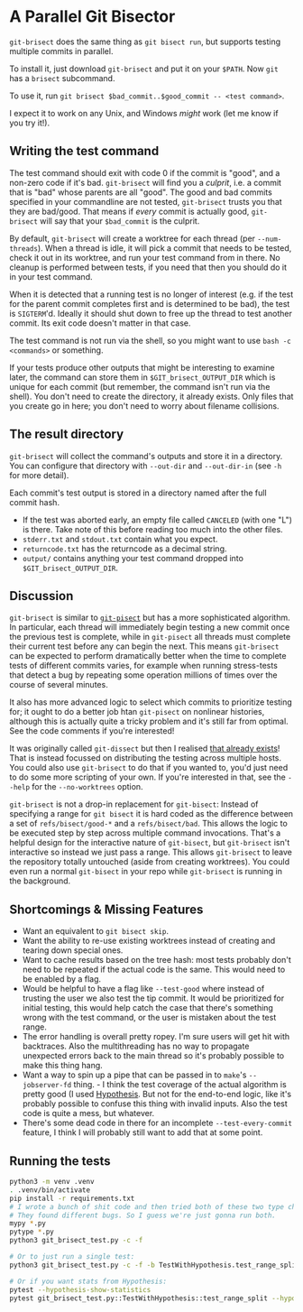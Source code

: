 # A Parallel Git Bisector

`git-brisect` does the same thing as `git bisect run`, but supports testing
multiple commits in parallel.

To install it, just download `git-brisect` and put it on your `$PATH`.
Now `git` has a `brisect` subcommand.

To use it, run `git brisect $bad_commit..$good_commit -- <test command>`.

I expect it to work on any Unix, and Windows _might_ work (let me know if you
try it!).

## Writing the test command

The test command should exit with code 0 if the commit is "good", and a non-zero
code if it's bad. `git-brisect` will find you a _culprit_, i.e. a commit that is
"bad" whose parents are all "good". The good and bad commits specified in your
commandline are not tested, `git-brisect` trusts you that they are bad/good.
That means if _every_ commit is actually good, `git-brisect` will say that your
`$bad_commit` is the culprit.

By default, `git-brisect` will create a worktree for each thread (per
`--num-threads`). When a thread is idle, it will pick a commit that needs to be
tested, check it out in its worktree, and run your test command from in there.
No cleanup is performed between tests, if you need that then you should do it in
your test command.

When it is detected that a running test is no longer of interest (e.g. if the
test for the parent commit completes first and is determined to be bad), the
test is `SIGTERM`'d. Ideally it should shut down to free up the thread to test
another commit. Its exit code doesn't matter in that case.

The test command is not run via the shell, so you might want to use `bash -c
<commands>` or something.

If your tests produce other outputs that might be interesting to examine later,
the command can store them in `$GIT_brisect_OUTPUT_DIR` which is unique for each
commit (but remember, the command isn't run via the shell). You don't need to
create the directory, it already exists. Only files that you create go in here;
you don't need to worry about filename collisions.

## The result directory

`git-brisect` will collect the command's outputs and store it in a directory.
You can configure that directory with `--out-dir` and `--out-dir-in` (see `-h`
for more detail).

Each commit's test output is stored in a directory named after the full
commit hash.

 - If the test was aborted early, an empty file called `CANCELED` (with one
   "L") is there. Take note of this before reading too much into the other
   files.
 - `stderr.txt` and `stdout.txt` contain what you expect.
 - `returncode.txt` has the returncode as a decimal string.
 - `output/` contains anything your test command dropped into
   `$GIT_brisect_OUTPUT_DIR`.

## Discussion

`git-brisect` is similar to
[`git-pisect`](https://github.com/hoelzro/git-pisect/blob/master/git-pisect) but
has a more sophisticated algorithm. In particular, each thread will immediately
begin testing a new commit once the previous test is complete, while in
`git-pisect` all threads must complete their current test before any can begin
the next. This means `git-brisect` can be expected to perform dramatically
better when the time to complete tests of different commits varies, for example
when running stress-tests that detect a bug by repeating some operation millions
of times over the course of several minutes.

It also has more advanced logic to select which commits to prioritize testing
for; it ought to do a better job htan `git-pisect` on nonlinear histories,
although this is actually quite a tricky problem and it's still far from
optimal. See the code comments if you're interested!

It was originally called `git-dissect` but then I realised [that already
exists](https://github.com/talshorer/git-dissect)! That is instead focussed on
distributing the testing across multiple hosts. You could also use `git-brisect`
to do that if you wanted to, you'd just need to do some more scripting of your
own. If you're interested in that, see the `--help` for the `--no-worktrees`
option.

`git-brisect` is not a drop-in replacement for `git-bisect`: Instead of
specifying a range for `git bisect` it is hard coded as the difference between a
set of `refs/bisect/good-*` and a `refs/bisect/bad`. This allows the logic to be
executed step by step across multiple command invocations. That's a helpful
design for the interactive nature of `git-bisect`, but `git-brisect` isn't
interactive so instead we just pass a range. This allows `git-brisect` to leave
the repository totally untouched (aside from creating worktrees). You could even
run a normal `git-bisect` in your repo while `git-brisect` is running in the
background.

## Shortcomings & Missing Features

 - Want an equivalent to `git bisect skip`.
 - Want the ability to re-use existing worktrees instead of creating and tearing down
   special ones.
 - Want to cache results based on the tree hash: most tests probably don't need
   to be repeated if the actual code is the same. This would need to be enabled
   by a flag.
 - Would be helpful to have a flag like `--test-good` where instead of trusting
   the user we also test the tip commit. It would be prioritized for initial
   testing, this would help catch the case that there's something wrong with the
   test command, or the user is mistaken about the test range.
 - The error handling is overall pretty ropey. I'm sure users will get hit with
   backtraces. Also the multithreading has no way to propagate unexpected errors
   back to the main thread so it's probably possible to make this thing hang.
 - Want a way to spin up a pipe that can be passed in to `make`'s
   `--jobserver-fd` thing.  - I think the test coverage of the actual algorithm
   is pretty good (I used [Hypothesis](https://hypothesis.readthedocs.io). But
   not for the end-to-end logic, like it's probably possible to confuse this
   thing with invalid inputs. Also the test code is quite a mess, but whatever.
 - There's some dead code in there for an incomplete `--test-every-commit`
   feature, I think I will probably still want to add that at some point.

## Running the tests

```sh
python3 -m venv .venv
. .venv/bin/activate
pip install -r requirements.txt
# I wrote a bunch of shit code and then tried both of these two type checkers.
# They found different bugs. So I guess we're just gonna run both.
mypy *.py
pytype *.py
python3 git_brisect_test.py -c -f

# Or to just run a single test:
python3 git_brisect_test.py -c -f -b TestWithHypothesis.test_range_split

# Or if you want stats from Hypothesis:
pytest --hypothesis-show-statistics
pytest git_brisect_test.py::TestWithHypothesis::test_range_split --hypothesis-show-statistics
```